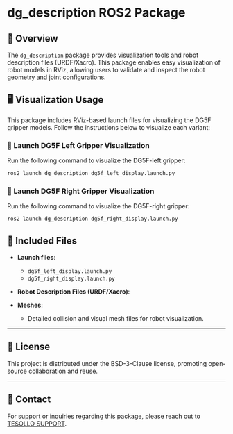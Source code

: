 # dg_description ROS2 Package 

## 📌 Overview

The `dg_description` package provides visualization tools and robot description files (URDF/Xacro). 
This package enables easy visualization of robot models in RViz, allowing users to validate and inspect the robot geometry and joint configurations.



## 🖥️ Visualization Usage

This package includes RViz-based launch files for visualizing the DG5F gripper models. Follow the instructions below to visualize each variant:

### 🚀 Launch DG5F Left Gripper Visualization

Run the following command to visualize the DG5F-left gripper:

```bash
ros2 launch dg_description dg5f_left_display.launch.py
```

### 🚀 Launch DG5F Right Gripper Visualization

Run the following command to visualize the DG5F-right gripper:

```bash
ros2 launch dg_description dg5f_right_display.launch.py
```


## 📁 Included Files

- **Launch files**: 
  - `dg5f_left_display.launch.py`
  - `dg5f_right_display.launch.py`

- **Robot Description Files (URDF/Xacro)**:

- **Meshes**:
  - Detailed collision and visual mesh files for robot visualization.

---

## 📄 License

This project is distributed under the BSD-3-Clause license, promoting open-source collaboration and reuse.

---

## 📧 Contact

For support or inquiries regarding this package, please reach out to [TESOLLO SUPPORT](mailto:support@tesollo.com).
